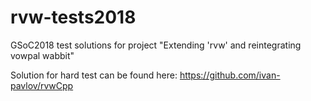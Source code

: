 # rvw-tests2018
GSoC2018 test solutions for project "Extending 'rvw' and reintegrating vowpal wabbit"

Solution for hard test can be found here:
https://github.com/ivan-pavlov/rvwCpp
